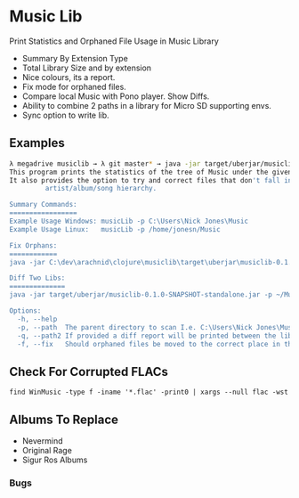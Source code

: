 # Music Lib

Print Statistics and Orphaned File Usage in Music Library

 - Summary By Extension Type
 - Total Library Size and by extension
 - Nice colours, its a report.
 - Fix mode for orphaned files.
 - Compare local Music with Pono player. Show Diffs.
 - Ability to combine 2 paths in a library for Micro SD supporting envs.
 - Sync option to write lib.
 
## Examples

```bash
λ megadrive musiclib → λ git master* → java -jar target/uberjar/musiclib-0.1.0-SNAPSHOT-standalone.jar 
This program prints the statistics of the tree of Music under the given path.
It also provides the option to try and correct files that don't fall into the
         artist/album/song hierarchy.

Summary Commands:
=================
Example Usage Windows: musicLib -p C:\Users\Nick Jones\Music
Example Usage Linux:   musicLib -p /home/jonesn/Music

Fix Orphans:
============
java -jar C:\dev\arachnid\clojure\musiclib\target\uberjar\musiclib-0.1.0-SNAPSHOT-standalone.jar --path "C:\Users\Nick Jones\Music" --fix true

Diff Two Libs:
==============
java -jar target/uberjar/musiclib-0.1.0-SNAPSHOT-standalone.jar -p ~/Music -q /run/media/jonesn/PONOPLAYER/Music

Options:
  -h, --help
  -p, --path  The parent directory to scan I.e. C:\Users\Nick Jones\Music OR /home/jonesn/Music
  -q, --path2 If provided a diff report will be printed between the lib at 'path' and that at 'path2'
  -f, --fix   Should orphaned files be moved to the correct place in the file system.
```

## Check For Corrupted FLACs

```
find WinMusic -type f -iname '*.flac' -print0 | xargs --null flac -wst
```

## Albums To Replace

 - Nevermind
 - Original Rage
 - Sigur Ros Albums

### Bugs
